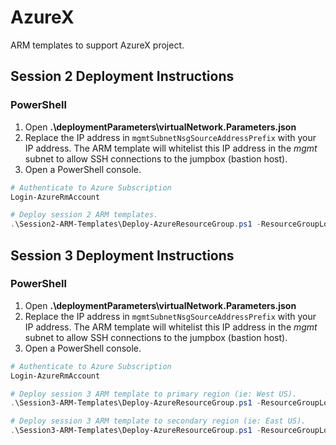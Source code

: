 # AzureX
ARM templates to support AzureX project.

## Session 2 Deployment Instructions
### PowerShell
1. Open **.\deploymentParameters\virtualNetwork.Parameters.json**
2. Replace the IP address in `mgmtSubnetNsgSourceAddressPrefix` with your IP address.
  The ARM template will whitelist this IP address in the *mgmt* subnet to allow SSH connections to the jumpbox (bastion host).
3. Open a PowerShell console.
```PowerShell
# Authenticate to Azure Subscription
Login-AzureRmAccount

# Deploy session 2 ARM templates.
.\Session2-ARM-Templates\Deploy-AzureResourceGroup.ps1 -ResourceGroupLocation westus -UploadArtifacts

```

## Session 3 Deployment Instructions
### PowerShell
1. Open **.\deploymentParameters\virtualNetwork.Parameters.json**
2. Replace the IP address in `mgmtSubnetNsgSourceAddressPrefix` with your IP address.
  The ARM template will whitelist this IP address in the *mgmt* subnet to allow SSH connections to the jumpbox (bastion host).
3. Open a PowerShell console.
```PowerShell
# Authenticate to Azure Subscription
Login-AzureRmAccount

# Deploy session 3 ARM template to primary region (ie: West US).
.\Session3-ARM-Templates\Deploy-AzureResourceGroup.ps1 -ResourceGroupLocation westus -UploadArtifacts

# Deploy session 3 ARM template to secondary region (ie: East US).
.\Session3-ARM-Templates\Deploy-AzureResourceGroup.ps1 -ResourceGroupLocation eastus -UploadArtifacts


```
